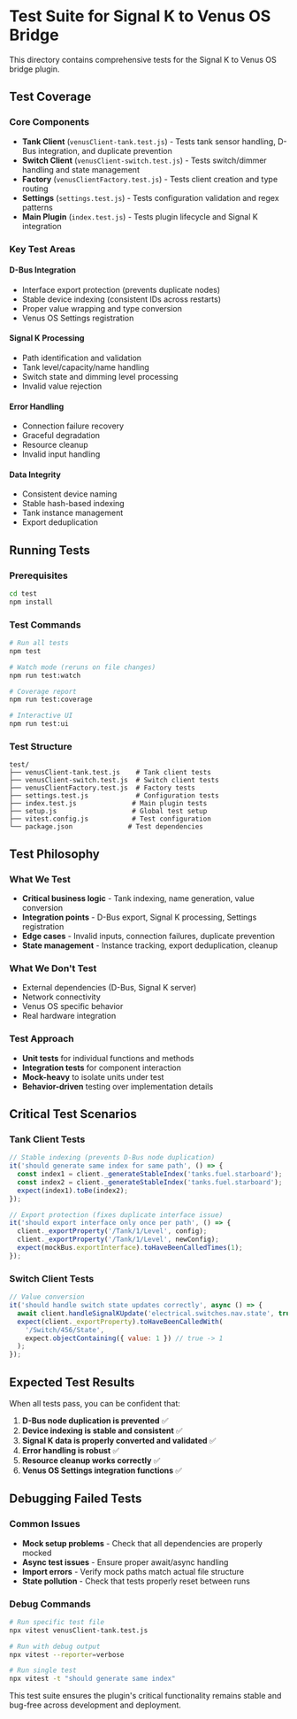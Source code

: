 # Test Suite for Signal K to Venus OS Bridge

This directory contains comprehensive tests for the Signal K to Venus OS bridge plugin.

## Test Coverage

### Core Components
- **Tank Client** (`venusClient-tank.test.js`) - Tests tank sensor handling, D-Bus integration, and duplicate prevention
- **Switch Client** (`venusClient-switch.test.js`) - Tests switch/dimmer handling and state management  
- **Factory** (`venusClientFactory.test.js`) - Tests client creation and type routing
- **Settings** (`settings.test.js`) - Tests configuration validation and regex patterns
- **Main Plugin** (`index.test.js`) - Tests plugin lifecycle and Signal K integration

### Key Test Areas

#### **D-Bus Integration**
- Interface export protection (prevents duplicate nodes)
- Stable device indexing (consistent IDs across restarts)
- Proper value wrapping and type conversion
- Venus OS Settings registration

#### **Signal K Processing** 
- Path identification and validation
- Tank level/capacity/name handling
- Switch state and dimming level processing
- Invalid value rejection

#### **Error Handling**
- Connection failure recovery
- Graceful degradation
- Resource cleanup
- Invalid input handling

#### **Data Integrity**
- Consistent device naming
- Stable hash-based indexing
- Tank instance management
- Export deduplication

## Running Tests

### Prerequisites
```bash
cd test
npm install
```

### Test Commands
```bash
# Run all tests
npm test

# Watch mode (reruns on file changes)
npm run test:watch

# Coverage report
npm run test:coverage

# Interactive UI
npm run test:ui
```

### Test Structure
```
test/
├── venusClient-tank.test.js    # Tank client tests
├── venusClient-switch.test.js  # Switch client tests  
├── venusClientFactory.test.js  # Factory tests
├── settings.test.js            # Configuration tests
├── index.test.js              # Main plugin tests
├── setup.js                   # Global test setup
├── vitest.config.js           # Test configuration
└── package.json              # Test dependencies
```

## Test Philosophy

### **What We Test**
- **Critical business logic** - Tank indexing, name generation, value conversion
- **Integration points** - D-Bus export, Signal K processing, Settings registration
- **Edge cases** - Invalid inputs, connection failures, duplicate prevention
- **State management** - Instance tracking, export deduplication, cleanup

### **What We Don't Test**
- External dependencies (D-Bus, Signal K server)
- Network connectivity
- Venus OS specific behavior
- Real hardware integration

### **Test Approach**
- **Unit tests** for individual functions and methods
- **Integration tests** for component interaction
- **Mock-heavy** to isolate units under test
- **Behavior-driven** testing over implementation details

## Critical Test Scenarios

### Tank Client Tests
```javascript
// Stable indexing (prevents D-Bus node duplication)
it('should generate same index for same path', () => {
  const index1 = client._generateStableIndex('tanks.fuel.starboard');
  const index2 = client._generateStableIndex('tanks.fuel.starboard');
  expect(index1).toBe(index2);
});

// Export protection (fixes duplicate interface issue)
it('should export interface only once per path', () => {
  client._exportProperty('/Tank/1/Level', config);
  client._exportProperty('/Tank/1/Level', newConfig);
  expect(mockBus.exportInterface).toHaveBeenCalledTimes(1);
});
```

### Switch Client Tests
```javascript
// Value conversion
it('should handle switch state updates correctly', async () => {
  await client.handleSignalKUpdate('electrical.switches.nav.state', true);
  expect(client._exportProperty).toHaveBeenCalledWith(
    '/Switch/456/State',
    expect.objectContaining({ value: 1 }) // true -> 1
  );
});
```

## Expected Test Results

When all tests pass, you can be confident that:

1. **D-Bus node duplication is prevented** ✅
2. **Device indexing is stable and consistent** ✅  
3. **Signal K data is properly converted and validated** ✅
4. **Error handling is robust** ✅
5. **Resource cleanup works correctly** ✅
6. **Venus OS Settings integration functions** ✅

## Debugging Failed Tests

### Common Issues
- **Mock setup problems** - Check that all dependencies are properly mocked
- **Async test issues** - Ensure proper await/async handling
- **Import errors** - Verify mock paths match actual file structure
- **State pollution** - Check that tests properly reset between runs

### Debug Commands
```bash
# Run specific test file
npx vitest venusClient-tank.test.js

# Run with debug output  
npx vitest --reporter=verbose

# Run single test
npx vitest -t "should generate same index"
```

This test suite ensures the plugin's critical functionality remains stable and bug-free across development and deployment.
